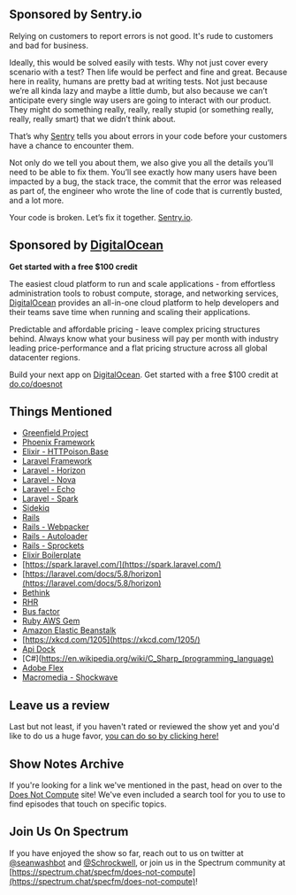 ## Sponsored by Sentry.io

Relying on customers to report errors is not good. It's rude to customers and bad for business.

Ideally, this would be solved easily with tests. Why not just cover every scenario with a test? Then life would be perfect and fine and great. Because here in reality, humans are pretty bad at writing tests. Not just because we’re all kinda lazy and maybe a little dumb, but also because we can’t anticipate every single way users are going to interact with our product. They might do something really, really, really stupid (or something really, really, really smart) that we didn’t think about.

That’s why [Sentry](https://www.sentry.io) tells you about errors in your code before your customers have a chance to encounter them.

Not only do we tell you about them, we also give you all the details you’ll need to be able to fix them. You’ll see exactly how many users have been impacted by a bug, the stack trace, the commit that the error was released as part of, the engineer who wrote the line of code that is currently busted, and a lot more.

Your code is broken. Let’s fix it together. [Sentry.io](https://www.sentry.io).

## Sponsored by [DigitalOcean](http://do.co/doesnot)
**Get started with a free $100 credit**

The easiest cloud platform to run and scale applications - from effortless administration tools to robust compute, storage, and networking services, [DigitalOcean](http://do.co/doesnot) provides an all-in-one cloud platform to help developers and their teams save time when running and scaling their applications.

Predictable and affordable pricing - leave complex pricing structures behind. Always know what your business will pay per month with industry leading price-performance and a flat pricing structure across all global datacenter regions.

Build your next app on [DigitalOcean](http://do.co/doesnot). Get started with a free $100 credit at [do.co/doesnot](http://do.co/doesnot)

## Things Mentioned

- [Greenfield Project](https://en.wikipedia.org/wiki/Greenfield_project)
- [Phoenix Framework](https://phoenixframework.org/)
- [Elixir - HTTPoison.Base](https://hexdocs.pm/httpoison/HTTPoison.Base.html)
- [Laravel Framework](https://laravel.com/)
- [Laravel - Horizon](https://horizon.laravel.com/)
- [Laravel - Nova](https://nova.laravel.com/)
- [Laravel - Echo](https://laravel.com/docs/5.8/broadcasting)
- [Laravel - Spark](https://spark.laravel.com/)
- [Sidekiq](https://github.com/mperham/sidekiq)
- [Rails](https://rubyonrails.org/)
- [Rails - Webpacker](https://github.com/rails/webpacker)
- [Rails - Autoloader](https://guides.rubyonrails.org/autoloading_and_reloading_constants.html)
- [Rails - Sprockets](https://github.com/rails/sprockets-rails)
- [Elixir Boilerplate](https://github.com/mirego/elixir-boilerplate)
- [https://spark.laravel.com/](https://spark.laravel.com/)
- [https://laravel.com/docs/5.8/horizon](https://laravel.com/docs/5.8/horizon)
- [Bethink](https://bethink.life/)
- [RHR](https://www.remotehamradio.com/)
- [Bus factor](https://en.wikipedia.org/wiki/Bus_factor)
- [Ruby AWS Gem](https://aws.amazon.com/sdk-for-ruby/)
- [Amazon Elastic Beanstalk](https://aws.amazon.com/elasticbeanstalk/)
- [https://xkcd.com/1205](https://xkcd.com/1205/)
- [Api Dock](https://apidock.com/ruby)
- [C#](https://en.wikipedia.org/wiki/C_Sharp_(programming_language)
- [Adobe Flex](https://www.adobe.com/products/flex.html)
- [Macromedia - Shockwave](https://en.wikipedia.org/wiki/Adobe_Shockwave)

## Leave us a review

Last but not least, if you haven't rated or reviewed the show yet and you'd like to do us a huge favor, [you can do so by clicking here!](https://itunes.apple.com/us/podcast/does-not-compute/id1048731980?mt=2)

## Show Notes Archive

If you're looking for a link we've mentioned in the past, head on over to the [Does Not Compute](https://dnc.show) site! We've even included a search tool for you to use to find episodes that touch on specific topics.

## Join Us On Spectrum

If you have enjoyed the show so far, reach out to us on twitter at [@seanwashbot](https://twitter.com/seanwashbot) and [@Schrockwell](https://twitter.com/schrockwell), or join us in the Spectrum community at [https://spectrum.chat/specfm/does-not-compute](https://spectrum.chat/specfm/does-not-compute)!

